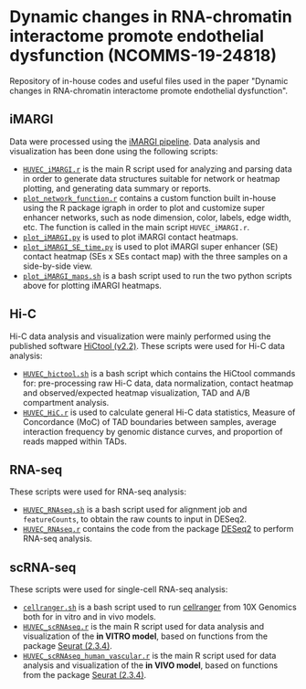 # Dynamic changes in RNA-chromatin interactome promote endothelial dysfunction (NCOMMS-19-24818)

Repository of in-house codes and useful files used in the paper "Dynamic changes in RNA-chromatin interactome promote endothelial dysfunction".

## iMARGI

Data were processed using the [iMARGI pipeline](https://sysbio.ucsd.edu/imargi_pipeline/). Data analysis and visualization has been done using the following scripts:

- [``HUVEC_iMARGI.r``](./iMARGI_scripts/HUVEC_iMARGI.r) is the main R script used for analyzing and parsing data in order to generate data structures suitable for network or heatmap plotting, and generating data summary or reports.
- [``plot_network_function.r``](./iMARGI_scripts/plot_network_function.r) contains a custom function built in-house using the R package igraph in order to plot and customize super enhancer networks, such as node dimension, color, labels, edge width, etc. The function is called in the main script ``HUVEC_iMARGI.r``.
- [``plot_iMARGI.py``](./iMARGI_scripts/plot_iMARGI.py) is used to plot iMARGI contact heatmaps.
- [``plot_iMARGI_SE_time.py``](./iMARGI_scripts/plot_iMARGI_SE_time.py) is used to plot iMARGI super enhancer (SE) contact heatmap (SEs x SEs contact map) with the three samples on a side-by-side view.
- [``plot_iMARGI_maps.sh``](./iMARGI_scripts/plot_iMARGI_maps.sh) is a bash script used to run the two python scripts above for plotting iMARGI heatmaps.


## Hi-C

Hi-C data analysis and visualization were mainly performed using the published software [HiCtool (v2.2)](https://github.com/Zhong-Lab-UCSD/HiCtool). These scripts were used for Hi-C data analysis:

- [``HUVEC_hictool.sh``](./hic_scripts/HUVEC_hictool.sh) is a bash script which contains the HiCtool commands for: pre-processing raw Hi-C data, data normalization, contact heatmap and observed/expected heatmap visualization, TAD and A/B compartment analysis.
- [``HUVEC_HiC.r``](./hic_scripts/HUVEC_HiC.r) is used to calculate general Hi-C data statistics, Measure of Concordance (MoC) of TAD boundaries between samples, average interaction frequency by genomic distance curves, and proportion of reads mapped within TADs.


## RNA-seq

These scripts were used for RNA-seq analysis:

- [``HUVEC_RNAseq.sh``](./RNAseq_scripts/HUVEC_RNAseq.sh) is a bash script used for alignment job and ``featureCounts``, to obtain the raw counts to input in DESeq2.
- [``HUVEC_RNAseq.r``](./RNAseq_scripts/HUVEC_RNAseq.r) contains the code from the package [DESeq2](https://bioconductor.org/packages/release/bioc/html/DESeq2.html) to perform RNA-seq analysis.


## scRNA-seq

These scripts were used for single-cell RNA-seq analysis:

- [``cellranger.sh``](./scRNAseq_scripts/cellranger.sh) is a bash script used to run [cellranger](https://support.10xgenomics.com/single-cell-gene-expression/software/pipelines/latest/using/count) from 10X Genomics both for in vitro and in vivo models.
- [``HUVEC_scRNAseq.r``](./scRNAseq_scripts/HUVEC_scRNAseq.r) is the main R script used for data analysis and visualization of the **in VITRO model**, based on functions from the package [Seurat (2.3.4)](https://satijalab.org/seurat/).
- [``HUVEC_scRNAseq_human_vascular.r``](./scRNAseq_scripts/HUVEC_scRNAseq_human_vascular.r) is the main R script used for data analysis and visualization of the **in VIVO model**, based on functions from the package [Seurat (2.3.4)](https://satijalab.org/seurat/).




